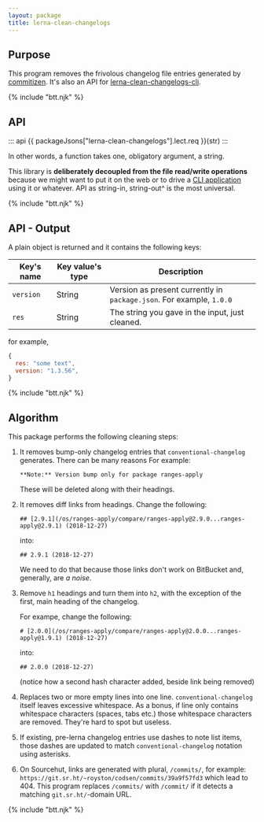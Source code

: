 ```yaml
---
layout: package
title: lerna-clean-changelogs
---
```


## Purpose

This program removes the frivolous changelog file entries generated by [commitizen](https://www.npmjs.com/package/git-cz). It's also an API for [lerna-clean-changelogs-cli](/os/lerna-clean-changelogs-cli/).

{% include "btt.njk" %}

## API

::: api
{{ packageJsons["lerna-clean-changelogs"].lect.req }}(str)
:::

In other words, a function takes one, obligatory argument, a string.

This library is **deliberately decoupled from the file read/write operations** because we might want to put it on the web or to drive a [CLI application](/os/lerna-clean-changelogs-cli/) using it or whatever. API as string-in, string-out^ is the most universal.

{% include "btt.njk" %}

## API - Output

A plain object is returned and it contains the following keys:

| Key's name | Key value's type | Description                                                          |
| ---------- | ---------------- | -------------------------------------------------------------------- |
| `version`  | String           | Version as present currently in `package.json`. For example, `1.0.0` |
| `res`      | String           | The string you gave in the input, just cleaned.                      |

for example,

```js
{
  res: "some text",
  version: "1.3.56",
}
```

{% include "btt.njk" %}

## Algorithm

This package performs the following cleaning steps:

1. It removes bump-only changelog entries that `conventional-changelog` generates. There can be many reasons For example:

   ```
   **Note:** Version bump only for package ranges-apply
   ```

   These will be deleted along with their headings.

2. It removes diff links from headings. Change the following:

   ```
   ## [2.9.1](/os/ranges-apply/compare/ranges-apply@2.9.0...ranges-apply@2.9.1) (2018-12-27)
   ```

   into:

   ```
   ## 2.9.1 (2018-12-27)
   ```

   We need to do that because those links don't work on BitBucket and, generally, are _a noise_.

3. Remove `h1` headings and turn them into `h2`, with the exception of the first, main heading of the changelog.

   For exampe, change the following:

   ```
   # [2.0.0](/os/ranges-apply/compare/ranges-apply@2.0.0...ranges-apply@1.9.1) (2018-12-27)
   ```

   into:

   ```
   ## 2.0.0 (2018-12-27)
   ```

   (notice how a second hash character added, beside link being removed)

4. Replaces two or more empty lines into one line. `conventional-changelog` itself leaves excessive whitespace. As a bonus, if line only contains whitespace characters (spaces, tabs etc.) those whitespace characters are removed. They're hard to spot but useless.

5. If existing, pre-lerna changelog entries use dashes to note list items, those dashes are updated to match `conventional-changelog` notation using asterisks.

6. On Sourcehut, links are generated with plural, `/commits/`, for example: `https://git.sr.ht/~royston/codsen/commits/39a9f57fd3` which lead to 404. This program replaces `/commits/` with `/commit/` if it detects a matching `git.sr.ht/`-domain URL.

{% include "btt.njk" %}
